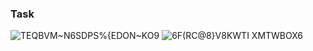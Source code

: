 ### Task
![TEQBVM~N6SDPS%{EDON~KO9](https://user-images.githubusercontent.com/76483058/132627900-fc8182e2-a174-45af-9d5a-189a81458be6.png)
![6F(RC@8}V8KWTI XMTWBOX6](https://user-images.githubusercontent.com/76483058/132627921-e5e23940-49d6-461a-9a27-9f411a243112.png)
